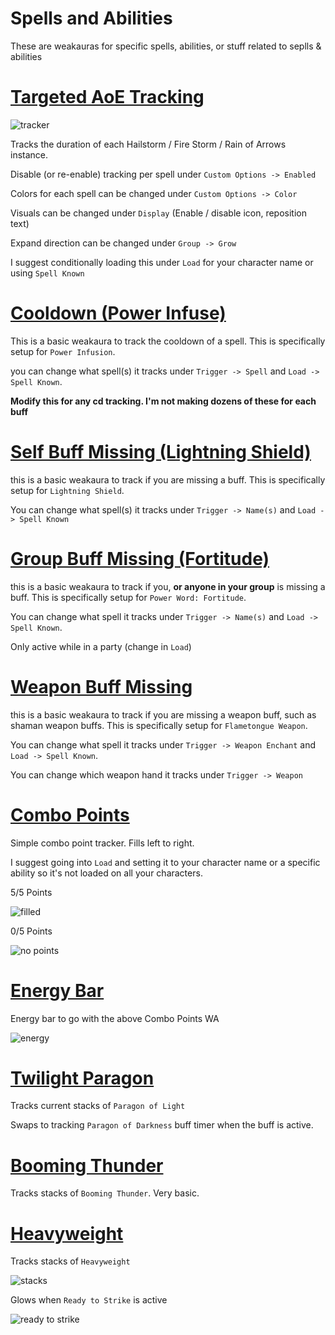 # Spells and Abilities
These are weakauras for specific spells, abilities, or stuff related to seplls & abilities

# [Targeted AoE Tracking](Targeted%20AoE%20Tracking)
![tracker](https://i.imgur.com/yH8c9WL.png)

Tracks the duration of each Hailstorm / Fire Storm / Rain of Arrows instance.

Disable (or re-enable) tracking per spell under `Custom Options -> Enabled`

Colors for each spell can be changed under `Custom Options -> Color`

Visuals can be changed under `Display` (Enable / disable icon, reposition text)

Expand direction can be changed under `Group -> Grow`

I suggest conditionally loading this under `Load` for your character name or using `Spell Known`

# [Cooldown (Power Infuse)](Cooldown%20(Power%20Infuse))
This is a basic weakaura to track the cooldown of a spell. This is specifically setup for `Power Infusion`.

you can change what spell(s) it tracks under `Trigger -> Spell` and `Load -> Spell Known`. 

**Modify this for any cd tracking. I'm not making dozens of these for each buff**

# [Self Buff Missing (Lightning Shield)](Self%20Buff%20Missing%20(Lightning%20Shield))
this is a basic weakaura to track if you are missing a buff. This is specifically setup for `Lightning Shield`.

You can change what spell(s) it tracks under `Trigger -> Name(s)` and `Load -> Spell Known`

# [Group Buff Missing (Fortitude)](Group%20Buff%20Missing%20(Fortitude))
this is a basic weakaura to track if you, **or anyone in your group** is missing a buff. This is specifically setup for `Power Word: Fortitude`. 

You can change what spell it tracks under `Trigger -> Name(s)` and `Load -> Spell Known`. 

Only active while in a party (change in `Load`)

# [Weapon Buff Missing](Weapon%20Buff%20Missing%20(Flametongue))
this is a basic weakaura to track if you are missing a weapon buff, such as shaman weapon buffs. This is specifically setup for `Flametongue Weapon`. 

You can change what spell it tracks under `Trigger -> Weapon Enchant` and `Load -> Spell Known`.

You can change which weapon hand it tracks under `Trigger -> Weapon`

# [Combo Points](Combo%20Points)
Simple combo point tracker. Fills left to right.

I suggest going into `Load` and setting it to your character name or a specific ability so it's not loaded on all your characters.

5/5 Points

![filled](https://i.imgur.com/t84Ozee.png)

0/5 Points

![no points](https://i.imgur.com/XB8ZdgN.png)

# [Energy Bar](Energy%20Bar)
Energy bar to go with the above Combo Points WA

![energy](https://i.imgur.com/yC3wa4N.png)

# [Twilight Paragon](Twilight%20Paragon)
Tracks current stacks of `Paragon of Light`

Swaps to tracking `Paragon of Darkness` buff timer when the buff is active.

# [Booming Thunder](Booming%20Thunder)
Tracks stacks of `Booming Thunder`. Very basic.

# [Heavyweight](Heavyweight)
Tracks stacks of `Heavyweight`

![stacks](https://i.imgur.com/LQs59gS.png)

 Glows when `Ready to Strike` is active
 
![ready to strike](https://i.imgur.com/5fBMxPx.png)